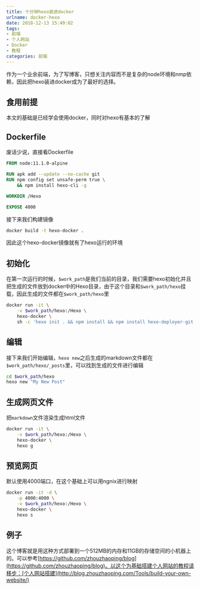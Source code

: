 ```yaml
---
title: 十分钟hexo装进docker
urlname: docker-hexo
date: 2018-12-13 15:49:02
tags: 
- 前端
- 个人网站
- Docker
- 教程
categories: 前端
---
```

作为一个业余前端，为了写博客，只想关注内容而不是复杂的node环境和nmp依赖，因此把hexo装进docker成为了最好的选择。

<!-- more -->

## 食用前提
本文的基础是已经学会使用docker，同时对hexo有基本的了解

## Dockerfile
废话少说，直接看Dockerfile
```Dockerfile
FROM node:11.1.0-alpine

RUN apk add --update --no-cache git
RUN npm config set unsafe-perm true \
    && npm install hexo-cli -g

WORKDIR /Hexo

EXPOSE 4000
```
接下来我们构建镜像
```bash
docker build -t hexo-docker .
```
因此这个hexo-docker镜像就有了hexo运行的环境

## 初始化
在第一次运行的时候，`$work_path`是我们当前的目录，我们需要hexo初始化并且把生成的文件放到docker中的Hexo目录，由于这个目录和`$work_path/hexo`挂载，因此生成的文件都在`$work_path/hexo`里
```bash
docker run -it \
    -v $work_path/hexo:/Hexo \
    hexo-docker \
    sh -c 'hexo init . && npm install && npm install hexo-deployer-git --save'
```

## 编辑
接下来我们开始编辑，`hexo new`之后生成的markdown文件都在`$work_path/hexo/_posts`里，可以找到生成的文件进行编辑
```bash
cd $work_path/hexo
hexo new "My New Post"
```

## 生成网页文件
把`markdown`文件渲染生成html文件
```bash
docker run -it \
    -v $work_path/hexo:/Hexo \
    hexo-docker \
    hexo g
```

## 预览网页
默认使用4000端口，在这个基础上可以用ngnix进行映射
```bash
docker run -it -d \
    -p 4000:4000 \
    -v $work_path/hexo:/Hexo \
    hexo-docker \
    hexo s
```

## 例子
这个博客就是用这种方式部署到一个512MB的内存和11GB的存储空间的小机器上的。可以参考[https://github.com/zhouzhaoping/blog](https://github.com/zhouzhaoping/blog)。以这个为基础搭建个人网站的教程请移步：[个人网站搭建](http://blog.zhouzhaoping.com/Tools/build-your-own-website/)
